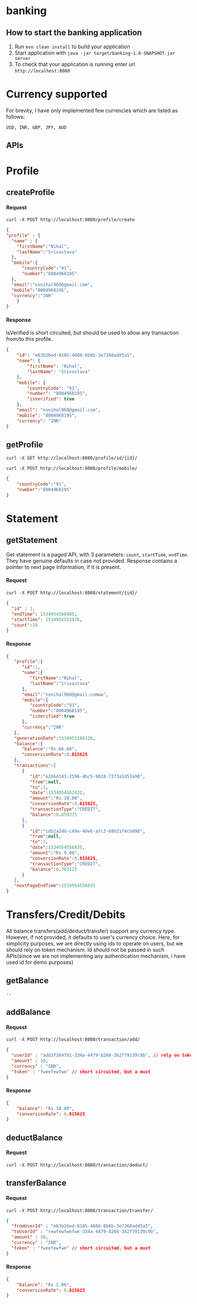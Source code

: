 # banking

How to start the banking application
---

1. Run `mvn clean install` to build your application
1. Start application with `java -jar target/banking-1.0-SNAPSHOT.jar server`
1. To check that your application is running enter url `http://localhost:8080`

# Currency supported

For brevity, I have only implemented few currencies which are listed as follows:

``USD, INR, GBP, JPY, AUD``

APIs
---

# Profile

## createProfile

#### Request
``
curl -X POST http://localhost:8080/profile/create
``
```json
{
"profile" : {
  "name" : {
    "firstName":"Nihal",
    "lastName":"Srivastava"
  },
  "mobile":{
      "countryCode":"91",
      "number":"8004968195"
  },
  "email":"nsnihal960@gmail.com",
  "mobile":"8004968195",
  "currency":"INR"
	}
}
```

#### Response
IsVerified is short circuited, but should be used to allow any transaction from/to this profile.
```json
{
    "id": "e63b26ed-8105-4608-8b8b-3e7368add5a5",
    "name": {
        "firstName": "Nihal",
        "lastName": "Srivastava"
    },
    "mobile": {
        "countryCode": "91",
        "number": "8004968195",
        "isVerified": true
    },
    "email": "nsnihal960@gmail.com",
    "mobile": "8004968195",
    "currency": "INR"
}
```


## getProfile

``curl -X GET http://localhost:8080/profile/id/{id}/``

``curl -X POST http://localhost:8080/profile/mobile/``
```json
{
    "countryCode":"91",
    "number":"8004968195"
}
```
# Statement

## getStatement
Get statement is a paged API, with 3 parameters: `count`, `startTime`, `endTime`. They have genuine defaults in case not provided. Response contains a pointer to next page information, if it is present.

#### Request
``curl -X POST http://localhost:8080/statement/{id}/``
```json
{
  "id" : 1,
  "endTime": 1534954568485,
  "startTime": 1534954553876,
  "count":10
}
```
#### Response
```json
{  
   "profile":{  
      "id":1,
      "name":{  
         "firstName":"Nihal",
         "lastName":"Srivastava"
      },
      "email":"nsnihal960@gmail.comww",
      "mobile":{  
         "countryCode":"91",
         "number":"8004968195",
         "isVerified":true
      },
      "currency":"INR"
   },
   "generationDate":1534955186120,
   "balance":{  
      "balance":"Rs.66.00",
      "conversionRate":0.015625
   },
   "transactions":[  
      {  
         "id":"e26bd143-2596-4bc5-9028-7373a1d53a90",
         "from":null,
         "to":1,
         "date":1534954562432,
         "amount":"Rs.10.00",
         "conversionRate":0.015625,
         "transactionType":"CREDIT",
         "balance":0.859375
      },
      {  
         "id":"cdb2a2dd-c49e-40e6-afc3-68b21f4cb09b",
         "from":null,
         "to":1,
         "date":1534954556835,
         "amount":"Rs.9.00",
         "conversionRate":0.015625,
         "transactionType":"CREDIT",
         "balance":0.703125
      }
   ],
   "nextPageEndTime":1534954556835
}


```

# Transfers/Credit/Debits

All balance transfers(add/deduct/transfer) support any currency type. However, if not provided, it defaults to user's currency choice.
Here, for simplicity purposes, we are directly using ids to operate on users, but we should rely on token mechanism. Id should not be passed in such APIs(since we are not implementing any authentication mechanism, i have used id for demo purposes)
## getBalance
``--``

## addBalance

#### Request
``curl -X POST http://localhost:8080/transaction/add/``
```json
{
  "userId" : "add3f304791-334a-4479-8268-362f79139c9b", // rely on token in prod rather ids
  "amount" : 10,
  "currency" : "INR",
  "token" : "fweefewfwe" // short circuited, but a must
}
```
#### Response
```json
{
    "balance": "Rs.10.00",
    "conversionRate": 0.015625
}
```


## deductBalance

#### Request
``curl -X POST http://localhost:8080/transaction/deduct/``


## transferBalance

#### Request
``curl -X POST http://localhost:8080/transaction/transfer/``
```json
{
  "fromUserId" : "e63b26ed-8105-4608-8b8b-3e7368add5a5",
  "toUserId" : "rewfewfwefwe-334a-4479-8268-362f79139c9b",
  "amount" : 10,
  "currency" : "INR",
  "token" : "fweefewfwe" // short circuited, but a must
}
```
#### Response
```json
{
    "balance": "Rs.1.00",
    "conversionRate": 0.015625
}
```



